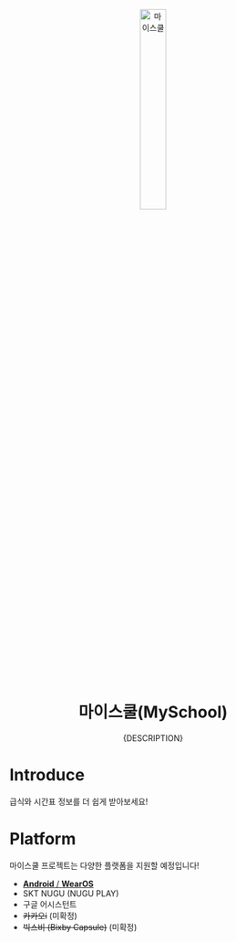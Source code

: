 <p align="center">
    <img src="{IMAGE LOGO}" width="30%" alt="마이스쿨"/>
</p>
<h1 align="center">마이스쿨(MySchool)</h1>
<p align="center">
    {DESCRIPTION}
</p>

# Introduce
급식와 시간표 정보를 더 쉽게 받아보세요!

# Platform
마이스쿨 프로젝트는 다양한 플랫폼을 지원할 예정입니다!
* [**Android** / **WearOS**](https://github.com/gunyu1019/myschool-android)
* SKT NUGU (NUGU PLAY)
* 구글 어시스턴트
* ~~카카오i~~ (미확정)
* ~~빅스비 (Bixby Capsule)~~ (미확정)
